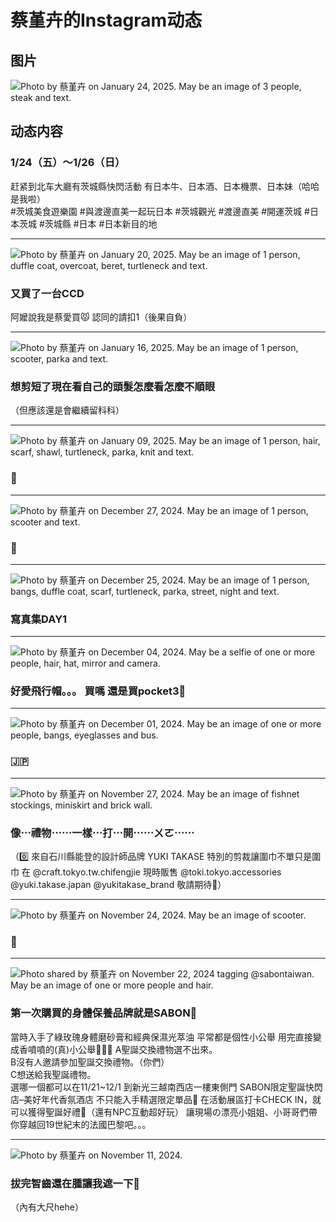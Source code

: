 # 蔡堇卉的Instagram动态

## 图片

![Photo by 蔡堇卉 on January 24, 2025. May be an image of 3 people, steak and text.](https://scontent-sjc3-1.cdninstagram.com/v/t51.2885-15/474943239_18020389721639560_6035481725631516254_n.jpg?stp=dst-jpg_e35_s1080x1080_sh0.08_tt6&_nc_ht=scontent-sjc3-1.cdninstagram.com&_nc_cat=104&_nc_oc=Q6cZ2AH0pYnYJHuMG7RJptrGyQkIMIf6i5xk65soPhAilGZCwJgY6MZEz6At6J8dU6au260&_nc_ohc=3uqPyx3Amt4Q7kNvgGtKSay&_nc_gid=41e5d1b1d7b743c78a467822a42172ee&edm=AOQ1c0wBAAAA&ccb=7-5&oh=00_AYDdarGW1eoq2it1wW-ARyslJL-2bojYp5grxYgrWTsGaA&oe=67B09DB3&_nc_sid=8b3546)

## 动态内容

### 1/24（五）～1/26（日）
赶紧到北车大廳有茨城縣快閃活動 有日本牛、日本酒、日本機票、日本妹（哈哈是我啦）  
#茨城美食遊樂園 #與渡邊直美一起玩日本 #茨城觀光 #渡邊直美 #開運茨城 #日本茨城 #茨城縣 #日本 #日本新目的地

---

![Photo by 蔡堇卉 on January 20, 2025. May be an image of 1 person, duffle coat, overcoat, beret, turtleneck and text.](https://scontent-sjc3-1.cdninstagram.com/v/t51.2885-15/474432553_18020002154639560_8285721833058752835_n.jpg?stp=dst-jpg_e35_s1080x1080_sh0.08_tt6&_nc_ht=scontent-sjc3-1.cdninstagram.com&_nc_cat=104&_nc_oc=Q6cZ2AH0pYnYJHuMG7RJptrGyQkIMIf6i5xk65soPhAilGZCwJgY6MZEz6At6J8dU6au260&_nc_ohc=FrPP5pHC0zgQ7kNvgHUVG9z&_nc_gid=41e5d1b1d7b743c78a467822a42172ee&edm=AOQ1c0wBAAAA&ccb=7-5&oh=00_AYBRYLhkv7Tl6feu2EtEIbVlM-wQQNwAjwG2WsBwb0teng&oe=67B0B475&_nc_sid=8b3546)

### 又買了一台CCD
阿嬤說我是蔡愛買😾 認同的請扣1（後果自負）

---

![Photo by 蔡堇卉 on January 16, 2025. May be an image of 1 person, scooter, parka and text.](https://scontent-sjc3-1.cdninstagram.com/v/t51.2885-15/473885163_18019591448639560_1411606085539389465_n.jpg?stp=dst-jpg_e35_p1080x1080_sh0.08_tt6&_nc_ht=scontent-sjc3-1.cdninstagram.com&_nc_cat=104&_nc_oc=Q6cZ2AH0pYnYJHuMG7RJptrGyQkIMIf6i5xk65soPhAilGZCwJgY6MZEz6At6J8dU6au260&_nc_ohc=KdcAs1oRH2EQ7kNvgFBlSs0&_nc_gid=41e5d1b1d7b743c78a467822a42172ee&edm=AOQ1c0wBAAAA&ccb=7-5&oh=00_AYDNfB4XtPW4iFzzbiFNtxIEGv7TQLO9nDi5HAZJ_vxyLA&oe=67B09F3C&_nc_sid=8b3546)

### 想剪短了現在看自己的頭髮怎麼看怎麼不順眼
（但應該還是會繼續留科科）

---

![Photo by 蔡堇卉 on January 09, 2025. May be an image of 1 person, hair, scarf, shawl, turtleneck, parka, knit and text.](https://scontent-sjc3-1.cdninstagram.com/v/t51.29350-15/472894515_951548500260027_2029216472059983019_n.jpg?stp=dst-jpg_e35_p1080x1080_tt6&_nc_ht=scontent-sjc3-1.cdninstagram.com&_nc_cat=103&_nc_oc=Q6cZ2AH0pYnYJHuMG7RJptrGyQkIMIf6i5xk65soPhAilGZCwJgY6MZEz6At6J8dU6au260&_nc_ohc=byeYtpMNLl0Q7kNvgGqEi3e&_nc_gid=41e5d1b1d7b743c78a467822a42172ee&edm=AOQ1c0wBAAAA&ccb=7-5&oh=00_AYD8yNjcDMyqSuC090Zq09ibqCk_2boWZshgr58ZUZ40gw&oe=67B08B58&_nc_sid=8b3546)

### 🍏

---

![Photo by 蔡堇卉 on December 27, 2024. May be an image of 1 person, scooter and text.](https://scontent-sjc3-1.cdninstagram.com/v/t51.29350-15/471649104_28930811229851576_4723885308817884928_n.jpg?stp=dst-jpg_e35_p1080x1080_tt6&_nc_ht=scontent-sjc3-1.cdninstagram.com&_nc_cat=108&_nc_oc=Q6cZ2AH0pYnYJHuMG7RJptrGyQkIMIf6i5xk65soPhAilGZCwJgY6MZEz6At6J8dU6au260&_nc_ohc=FdvI_W8y62EQ7kNvgGIYuUu&_nc_gid=41e5d1b1d7b743c78a467822a42172ee&edm=AOQ1c0wBAAAA&ccb=7-5&oh=00_AYANGNSsQ8BfhMp_oQlEcxDaGaE9Yb5MvvvmUv_tSrVY-A&oe=67B0A30B&_nc_sid=8b3546)

### 🦑

---

![Photo by 蔡堇卉 on December 25, 2024. May be an image of 1 person, bangs, duffle coat, scarf, turtleneck, parka, street, night and text.](https://scontent-sjc3-1.cdninstagram.com/v/t51.29350-15/471642070_890491236253267_5412427960344919272_n.jpg?stp=dst-jpg_e35_p1080x1080_tt6&_nc_ht=scontent-sjc3-1.cdninstagram.com&_nc_cat=107&_nc_oc=Q6cZ2AH0pYnYJHuMG7RJptrGyQkIMIf6i5xk65soPhAilGZCwJgY6MZEz6At6J8dU6au260&_nc_ohc=yzWpUZC6JH8Q7kNvgF-wzQa&_nc_gid=41e5d1b1d7b743c78a467822a42172ee&edm=AOQ1c0wBAAAA&ccb=7-5&oh=00_AYDP8F4amk2MkDAhmpBxHxyV1xWkpraGn9_YgCwC-ZNNSg&oe=67B0B67F&_nc_sid=8b3546)

### 寫真集DAY1

---

![Photo by 蔡堇卉 on December 04, 2024. May be a selfie of one or more people, hair, hat, mirror and camera.](https://scontent-sjc3-1.cdninstagram.com/v/t51.29350-15/469208467_1225590771847268_3973980049388148887_n.jpg?stp=dst-jpg_e35_s1080x1080_tt6&_nc_ht=scontent-sjc3-1.cdninstagram.com&_nc_cat=108&_nc_oc=Q6cZ2AH0pYnYJHuMG7RJptrGyQkIMIf6i5xk65soPhAilGZCwJgY6MZEz6At6J8dU6au260&_nc_ohc=HpaqZSk0lEkQ7kNvgHGP-Qx&_nc_gid=41e5d1b1d7b743c78a467822a42172ee&edm=AOQ1c0wBAAAA&ccb=7-5&oh=00_AYDB3-FQ5kc_TDRSz9F0fuu4P1Hyf653kRyAb9jDjWDy4g&oe=67B0A905&_nc_sid=8b3546)

### 好愛飛行帽。。。 買嗎 還是買pocket3🦦

---

![Photo by 蔡堇卉 on December 01, 2024. May be an image of one or more people, bangs, eyeglasses and bus.](https://scontent-sjc3-1.cdninstagram.com/v/t51.29350-15/469113983_566173359368679_2928427931978322715_n.jpg?stp=c0.140.1125.1125a_dst-jpg_e35_s640x640_sh0.08_tt6&_nc_ht=scontent-sjc3-1.cdninstagram.com&_nc_cat=103&_nc_oc=Q6cZ2AH0pYnYJHuMG7RJptrGyQkIMIf6i5xk65soPhAilGZCwJgY6MZEz6At6J8dU6au260&_nc_ohc=oLjudHUd4YIQ7kNvgHpA9G_&_nc_gid=41e5d1b1d7b743c78a467822a42172ee&edm=AOQ1c0wBAAAA&ccb=7-5&oh=00_AYBoAVwfL7TaXoFUzDAESpWoxBc6auAhenOjQKTatM9G3A&oe=67B096A4&_nc_sid=8b3546)

### 🇯🇵

---

![Photo by 蔡堇卉 on November 27, 2024. May be an image of fishnet stockings, miniskirt and brick wall.](https://scontent-sjc3-1.cdninstagram.com/v/t51.29350-15/468654337_532316372962284_462441445593871495_n.jpg?stp=dst-jpg_e35_p1080x1080_tt6&_nc_ht=scontent-sjc3-1.cdninstagram.com&_nc_cat=100&_nc_oc=Q6cZ2AH0pYnYJHuMG7RJptrGyQkIMIf6i5xk65soPhAilGZCwJgY6MZEz6At6J8dU6au260&_nc_ohc=LxZYeBDPaygQ7kNvgHbbVUy&_nc_gid=41e5d1b1d7b743c78a467822a42172ee&edm=AOQ1c0wBAAAA&ccb=7-5&oh=00_AYAJXHmEgx67JRQywbWWHstJcOkoeIQs85u4-4YykiI8BA&oe=67B0A1A1&_nc_sid=8b3546)

### 像⋯禮物⋯⋯一樣⋯打⋯開⋯⋯ㄨㄛ⋯⋯
（0️⃣ 來自石川縣能登的設計師品牌 YUKI TAKASE 特別的剪裁讓圍巾不單只是圍巾 在 @craft.tokyo.tw.chifengjie 現時販售 @toki.tokyo.accessories @yuki.takase.japan @yukitakase_brand 敬請期待🦦）

---

![Photo by 蔡堇卉 on November 24, 2024. May be an image of scooter.](https://scontent-sjc3-1.cdninstagram.com/v/t51.29350-15/468270311_586025423947204_5299368457963569069_n.jpg?stp=dst-jpg_e35_s1080x1080_tt6&_nc_ht=scontent-sjc3-1.cdninstagram.com&_nc_cat=104&_nc_oc=Q6cZ2AH0pYnYJHuMG7RJptrGyQkIMIf6i5xk65soPhAilGZCwJgY6MZEz6At6J8dU6au260&_nc_ohc=-xLAiudelbQQ7kNvgFtKi52&_nc_gid=41e5d1b1d7b743c78a467822a42172ee&edm=AOQ1c0wBAAAA&ccb=7-5&oh=00_AYBOsvGXsaLSC-YuibPZIdW1yw4cDws9SSfQKloDqydHhw&oe=67B0954E&_nc_sid=8b3546)

### 🚬

---

![Photo shared by 蔡堇卉 on November 22, 2024 tagging @sabontaiwan. May be an image of one or more people and hair.](https://scontent-sjc3-1.cdninstagram.com/v/t51.29350-15/467901786_1294104885062140_8428912281593210784_n.jpg?stp=dst-jpg_e35_p1080x1080_tt6&_nc_ht=scontent-sjc3-1.cdninstagram.com&_nc_cat=104&_nc_oc=Q6cZ2AH0pYnYJHuMG7RJptrGyQkIMIf6i5xk65soPhAilGZCwJgY6MZEz6At6J8dU6au260&_nc_ohc=g1CV5CDMma8Q7kNvgElyO4w&_nc_gid=41e5d1b1d7b743c78a467822a42172ee&edm=AOQ1c0wBAAAA&ccb=7-5&oh=00_AYCGwPbv7bgoSwOPB3iAbDaF2U0_tmauNkxjPPXcXvyCdw&oe=67B0B3A2&_nc_sid=8b3546)

### 第一次購買的身體保養品牌就是SABON🤭
當時入手了綠玫瑰身體磨砂膏和經典保濕光萃油 平常都是個性小公舉 用完直接變成香噴噴的(真)小公舉🥳🥳🥳 
A聖誕交換禮物選不出來。  
B沒有人邀請參加聖誕交換禮物。（你們）  
C想送給我聖誕禮物。  
選哪一個都可以在11/21~12/1 到新光三越南西店一樓東側門 SABON限定聖誕快閃店–美好年代香氛酒店 不只能入手精選限定單品🎁 在活動展區打卡CHECK IN，就可以獲得聖誕好禮🎄（還有NPC互動超好玩） 讓現場の漂亮小姐姐、小哥哥們帶你穿越回19世紀末的法國巴黎吧。。。

---

![Photo by 蔡堇卉 on November 11, 2024.](https://scontent-sjc3-1.cdninstagram.com/v/t51.29350-15/466483862_1467823867220795_666572954796385837_n.jpg?stp=dst-jpg_e35_p1080x1080_tt6&_nc_ht=scontent-sjc3-1.cdninstagram.com&_nc_cat=111&_nc_oc=Q6cZ2AH0pYnYJHuMG7RJptrGyQkIMIf6i5xk65soPhAilGZCwJgY6MZEz6At6J8dU6au260&_nc_ohc=qyCOOSRm1KEQ7kNvgHCw2Kn&_nc_gid=41e5d1b1d7b743c78a467822a42172ee&edm=AOQ1c0wBAAAA&ccb=7-5&oh=00_AYBV2Y8giE4fwnM2h1bgrSlMsB5d583vsxyPk5oMnfDp3Q&oe=67B0B462&_nc_sid=8b3546)

### 拔完智齒還在腫讓我遮一下🦦
（內有大尺hehe）